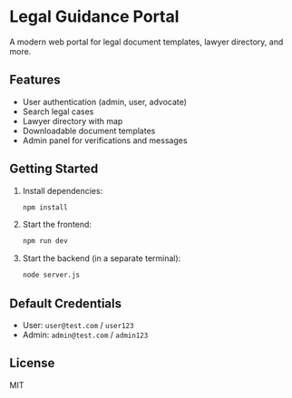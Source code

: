 # Legal Guidance Portal

A modern web portal for legal document templates, lawyer directory, and more.

## Features

- User authentication (admin, user, advocate)
- Search legal cases
- Lawyer directory with map
- Downloadable document templates
- Admin panel for verifications and messages

## Getting Started

1. Install dependencies:
   ```sh
   npm install
   ```
2. Start the frontend:
   ```sh
   npm run dev
   ```
3. Start the backend (in a separate terminal):
   ```sh
   node server.js
   ```

## Default Credentials

- User: `user@test.com` / `user123`
- Admin: `admin@test.com` / `admin123`

## License

MIT
